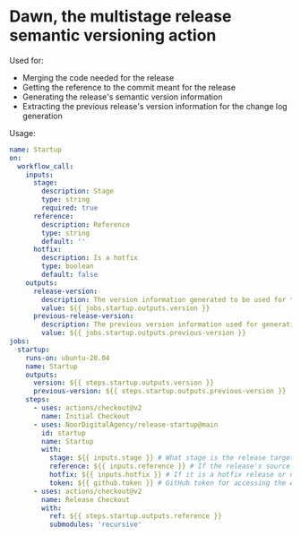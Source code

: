 # Dawn, the multistage release semantic versioning action

Used for:
- Merging the code needed for the release
- Getting the reference to the commit meant for the release
- Generating the release's semantic version information
- Extracting the previous release's version information for the change log generation

Usage:
```yaml
name: Startup
on:
  workflow_call:
    inputs:
      stage:
        description: Stage
        type: string
        required: true
      reference:
        description: Reference
        type: string
        default: ''
      hotfix:
        description: Is a hotfix
        type: boolean
        default: false
    outputs:
      release-version:
        description: The version information generated to be used for the release
        value: ${{ jobs.startup.outputs.version }}
      previous-release-version:
        description: The previous version information used for generating change logs
        value: ${{ jobs.startup.outputs.previous-version }}
jobs:
  startup:
    runs-on: ubuntu-20.04
    name: Startup
    outputs:
      version: ${{ steps.startup.outputs.version }}
      previous-version: ${{ steps.startup.outputs.previous-version }}
    steps:
      - uses: actions/checkout@v2
        name: Initial Checkout
      - uses: NoorDigitalAgency/release-startup@main
        id: startup
        name: Startup
        with:
          stage: ${{ inputs.stage }} # What stage is the release targeting (main for hotfixes)
          reference: ${{ inputs.reference }} # If the release's source is anything other than the previous stage's latest release
          hotfix: ${{ inputs.hotfix }} # If it is a hotfix release or not
          token: ${{ github.token }} # GitHub token for accessing the APIs
      - uses: actions/checkout@v2
        name: Release Checkout
        with:
          ref: ${{ steps.startup.outputs.reference }}
          submodules: 'recursive'

```
